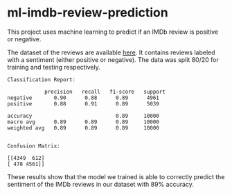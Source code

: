 # ml-imdb-review-prediction

This project uses machine learning to predict if an IMDb review is positive or negative.

The dataset of the reviews are available [here](https://www.kaggle.com/datasets/lakshmi25npathi/imdb-dataset-of-50k-movie-reviews). It contains reviews labeled with a sentiment (either positive or negative). The data was split 80/20 for training and testing respectively.

    Classification Report:
               
                precision   recall   f1-score   support
    negative       0.90      0.88      0.89      4961
    positive       0.88      0.91      0.89      5039

    accuracy                           0.89     10000
    macro avg      0.89      0.89      0.89     10000
    weighted avg   0.89      0.89      0.89     10000


    Confusion Matrix:

    [[4349  612]
    [ 478 4561]]
These results show that the model we trained is able to correctly predict the sentiment of the IMDb reviews in our dataset with 89% accuracy.